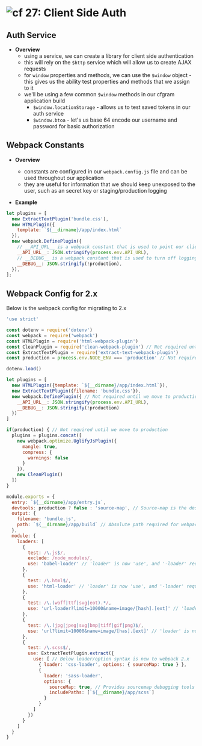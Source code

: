 ![cf](http://i.imgur.com/7v5ASc8.png) 27: Client Side Auth
=====================================

## Auth Service
  * **Overview**
    * using a service, we can create a library for client side authentication
    * this will rely on the `$http` service which will allow us to create AJAX requests
    * for `window` properties and methods, we can use the `$window` object - this gives us the ability test properties and methods that we assign to it
    * we'll be using a few common `$window` methods in our cfgram application build
      * `$window.locationStorage` - allows us to test saved tokens in our auth service
      * `$window.btoa` - let's us base 64 encode our username and password for basic authorization

## Webpack Constants
  * **Overview**
    * constants are configured in our `webpack.config.js` file and can be used throughout our application
    * they are useful for information that we should keep unexposed to the user, such as an secret key or staging/production logging

  * **Example**
  ``` javascript
  let plugins = [
    new ExtractTextPlugin('bundle.css'),
    new HTMLPlugin({
      template: `${__dirname}/app/index.html`
    }),
    new webpack.DefinePlugin({
      // __API_URL__ is a webpack constant that is used to point our client at the right API, depending on the environment
      __API_URL__: JSON.stringify(process.env.API_URL),
      // __DEBUG__ is a webpack constant that is used to turn off logging in production
      __DEBUG__: JSON.stringify(!production),
    }),
  ];
  ```


## Webpack Config for 2.x
Below is the webpack config for migrating to 2.x
```javascript
'use strict'

const dotenv = require('dotenv')
const webpack = require('webpack')
const HTMLPlugin = require('html-webpack-plugin')
const CleanPlugin = require('clean-webpack-plugin') // Not required until we move to production
const ExtractTextPlugin = require('extract-text-webpack-plugin')
const production = process.env.NODE_ENV === 'production' // Not required until we move to production

dotenv.load()

let plugins = [
  new HTMLPlugin({template: `${__dirname}/app/index.html`}),
  new ExtractTextPlugin({filename: 'bundle.css'}),
  new webpack.DefinePlugin({ // Not required until we move to production
    __API_URL__: JSON.stringify(process.env.API_URL),
    __DEBUG__: JSON.stringify(!production)
  })
]

if(production) { // Not required until we move to production
  plugins = plugins.concat([
    new webpack.optimize.UglifyJsPlugin({
      mangle: true,
      compress: {
        warnings: false
      }
    }),
    new CleanPlugin()
  ])
}

module.exports = {
  entry: `${__dirname}/app/entry.js`,
  devtools: production ? false : 'source-map', // Source-map is the desired value for debugging
  output: {
    filename: 'bundle.js',
    path: `${__dirname}/app/build` // Absolute path required for webpack 2.x
  },
  module: {
    loaders: [
      {
        test: /\.js$/,
        exclude: /node_modules/,
        use: 'babel-loader' // 'loader' is now 'use', and '-loader' required after the name of the loader; i.e. 'babel-loader'
      },
      {
        test: /\.html$/,
        use: 'html-loader' // 'loader' is now 'use', and '-loader' required after the name of the loader; i.e. 'babel-loader'
      },
      {
        test: /\.(woff|ttf|svg|eot).*/,
        use: 'url-loader?limit=10000&name=image/[hash].[ext]' // 'loader' is now 'use', and '-loader' required after the name of the loader; i.e. 'babel-loader'
      },
      {
        test: /\.(jpg|jpeg|svg|bmp|tiff|gif|png)$/,
        use: 'url?limit=10000&name=image/[has].[ext]' // 'loader' is now 'use', and '-loader' required after the name of the loader; i.e. 'babel-loader'
      },
      {
        test: /\.scss$/,
        use: ExtractTextPlugin.extract({
          use: [ // Below loader/option syntax is new to webpack 2.x
            { loader: 'css-loader', options: { sourceMap: true } },
            {
              loader: 'sass-loader',
              options: {
                sourceMap: true, // Provides sourcemap debugging tools in the dev console.
                includePaths: [`${__dirname}/app/scss`]
              }
            }
          ]
        })
      }
    ]
  }
}
```
